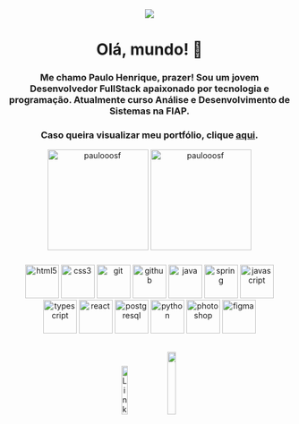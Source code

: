 <div align="center">
<img align="center" src="https://i.imgur.com/llL88dm.png"/>
</div>
<h1 align="center">Olá, mundo! 👋</h1>
<h3 align="center">Me chamo Paulo Henrique, prazer! Sou um jovem Desenvolvedor FullStack apaixonado por tecnologia e programação. Atualmente curso Análise e Desenvolvimento de Sistemas na FIAP.</h3>
<h3 align="center">Caso queira visualizar meu portfólio, clique <a href="https://paulooosf.github.io" target="_blank">aqui</a>.</h4>

<div align="center">
<img height ="180px" src="https://github-readme-stats.vercel.app/api/top-langs?username=paulooosf&show_icons=true&locale=en&layout=compact" alt="paulooosf"/>
<img height ="180px" src="https://github-readme-stats.vercel.app/api?username=paulooosf&show_icons=true&locale=en" alt="paulooosf"/>
<p align="center">
<h3></h3>
<img src="https://cdn.jsdelivr.net/gh/devicons/devicon@latest/icons/html5/html5-original.svg" alt="html5" height="60px" width="60px"/>
<img src="https://cdn.jsdelivr.net/gh/devicons/devicon@latest/icons/css3/css3-original.svg" alt="css3" height="60px" width="60px"/>
<img src="https://cdn.jsdelivr.net/gh/devicons/devicon@latest/icons/git/git-original.svg" alt="git" height="60px" width="60px"/>
<img src="https://cdn.jsdelivr.net/gh/devicons/devicon@latest/icons/github/github-original.svg" alt="github" height="60px" width="60px"/>
<img src="https://cdn.jsdelivr.net/gh/devicons/devicon@latest/icons/java/java-original.svg" alt="java" height="60px" width="60px"/>
<img src="https://cdn.jsdelivr.net/gh/devicons/devicon@latest/icons/spring/spring-original.svg" alt="spring" height="60px" width="60px"/>
<img src="https://cdn.jsdelivr.net/gh/devicons/devicon@latest/icons/javascript/javascript-original.svg" alt="javascript" height="60px" width="60px"/>
<img src="https://cdn.jsdelivr.net/gh/devicons/devicon@latest/icons/typescript/typescript-original.svg" alt="typescript" height="60px" width="60px"/>
<img src="https://cdn.jsdelivr.net/gh/devicons/devicon@latest/icons/react/react-original.svg" alt="react" height="60px" width="60px"/>
<img src="https://cdn.jsdelivr.net/gh/devicons/devicon@latest/icons/postgresql/postgresql-original.svg" alt="postgresql" height="60px" width="60px"/>
<img src="https://cdn.jsdelivr.net/gh/devicons/devicon@latest/icons/python/python-original.svg" alt="python" height="60px" width="60px"/>
<img src="https://cdn.jsdelivr.net/gh/devicons/devicon@latest/icons/photoshop/photoshop-original.svg" alt="photoshop" height="60px" width="60px"/>
<img src="https://cdn.jsdelivr.net/gh/devicons/devicon@latest/icons/figma/figma-original.svg" alt="figma" height="60px" width="60px"/> 
</p>
</div>

##
<p align="center">
<a href="https://linkedin.com/in/paulooosf" target="_blank"><img height="15%" width="15%" src="https://img.shields.io/badge/-LinkedIn-blue?style=flat-square&logo=Linkedin&logoColor=white&link=https://www.linkedin.com/in/anirudhemmadi/" alt="LinkedIn"/></a>
<a href="https://instagram.com/paulooosf" target="_blank"><img height="17%" width="17%" src="https://img.shields.io/badge/-Instagram-purple?style=flat-square&logo=instagram&logoColor=white&link=https://instagram.com/paulooosf/"/></a>
</p>

